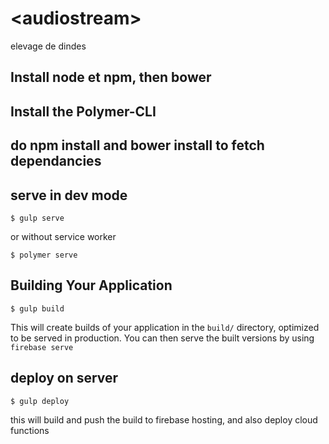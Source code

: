 # \<audiostream\>

elevage de dindes

## Install node et npm, then bower

## Install the Polymer-CLI

## do npm install and bower install to fetch dependancies

## serve in dev mode

```
$ gulp serve
```

or without service worker

```
$ polymer serve
```

## Building Your Application

```
$ gulp build
```

This will create builds of your application in the `build/` directory, optimized to be served in production. You can then serve the built versions by using `firebase serve`


## deploy on server

```
$ gulp deploy
```

this will build and push the build to firebase hosting, and also deploy cloud functions